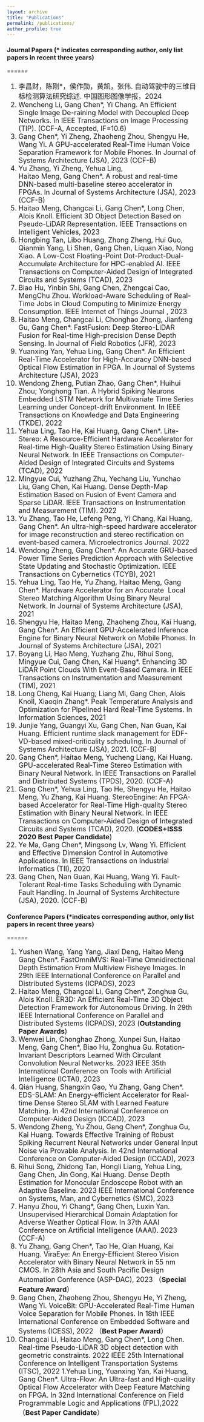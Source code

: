 ```yaml
---
layout: archive
title: "Publications"
permalink: /publications/
author_profile: true
---
```


### Journal Papers (* indicates corresponding author, only list papers in recent three years)
======
<font size=4>

1. 李昌财，陈刚*，侯作勋，黄凯，张伟. 自动驾驶中的三维目标检测算法研究综述. 中国图形图像学报，2024
1. Wencheng Li, Gang Chen*, Yi Chang. An Efficient Single Image De-raining Model with Decoupled Deep Networks. In IEEE Transactions on Image Processing (TIP). (CCF-A, Accepted, IF=10.6)
1. Gang Chen*, Yi Zheng, Zhaoheng Zhou, Shengyu He, Wang Yi. A GPU-accelerated Real-Time Human Voice Separation Framework for Mobile Phones. In Journal of Systems Architecture (JSA), 2023 (CCF-B)
1. Yu Zhang, Yi Zheng, Yehua Ling, Haitao Meng, Gang Chen*. A robust and real-time DNN-based multi-baseline stereo accelerator in FPGAs. In Journal of Systems Architecture (JSA), 2023 (CCF-B)
1. Haitao Meng, Changcai Li, Gang Chen*, Long Chen, Alois Knoll. Efficient 3D Object Detection Based on Pseudo-LiDAR Representation. IEEE Transactions on Intelligent Vehicles, 2023
1. Hongbing Tan, Libo Huang,  Zhong Zheng, Hui Guo, Qianmin Yang, Li Shen, Gang Chen, Liquan Xiao, Nong Xiao. A Low-Cost Floating-Point Dot-Product-Dual-Accumulate Architecture for HPC-enabled AI. IEEE Transactions on Computer-Aided Design of Integrated Circuits and Systems (TCAD), 2023 
1. Biao Hu, Yinbin Shi, Gang Chen, Zhengcai Cao, MengChu Zhou. Workload-Aware Scheduling of Real-Time Jobs in Cloud Computing to Minimize Energy Consumption. IEEE Internet of Things Journal , 2023 
1. Haitao Meng, Changcai Li, Chonghao Zhong, Jianfeng Gu, Gang Chen*. FastFusion: Deep Stereo-LiDAR Fusion for Real-time High-precision Dense Depth Sensing.  In Journal of Field Robotics (JFR), 2023
1. Yuanxing Yan, Yehua Ling, Gang Chen*. An Efficient Real-Time Accelerator for High-Accuracy DNN-based Optical Flow Estimation in FPGA. In Journal of Systems Architecture (JSA), 2023
1. Wendong Zheng, Putian Zhao, Gang Chen*, Huihui Zhou; Yonghong Tian. A Hybrid Spiking Neurons Embedded LSTM Network for Multivariate Time Series Learning under Concept-drift Environment. In IEEE Transactions on Knowledge and Data Engineering (TKDE), 2022
1. Yehua Ling, Tao He, Kai Huang, Gang Chen*. Lite-Stereo: A Resource-Efficient Hardware Accelerator for Real-time High-Quality Stereo Estimation Using Binary Neural Network. In IEEE Transactions on Computer-Aided Design of Integrated Circuits and Systems (TCAD), 2022
1. Mingyue Cui, Yuzhang Zhu, Yechang Liu, Yunchao Liu, Gang Chen, Kai Huang. Dense Depth-Map Estimation Based on Fusion of Event Camera and Sparse LiDAR. IEEE Transactions on Instrumentation and Measurement (TIM). 2022
1. Yu Zhang, Tao He, Lefeng Peng, Yi Chang, Kai Huang, Gang Chen*. An ultra-high-speed hardware accelerator for image reconstruction and stereo rectification on event-based camera. Microelectronics Journal. 2022
1. Wendong Zheng, Gang Chen*. An Accurate GRU-based Power Time Series Prediction Approach with Selective State Updating and Stochastic Optimization. IEEE Transactions on Cybernetics (TCYB), 2021
1. Yehua Ling, Tao He, Yu Zhang, Haitao Meng, Gang Chen*. Hardware Accelerator for an Accurate  Local Stereo Matching Algorithm Using Binary Neural Network. In Journal of Systems Architecture (JSA), 2021
1. Shengyu He, Haitao Meng, Zhaoheng Zhou, Kai Huang, Gang Chen*. An Efficient GPU-Accelerated Inference Engine for Binary Neural Network on Mobile Phones. In Journal of Systems Architecture (JSA), 2021
1. Boyang Li, Hao Meng, Yuzhang Zhu, Rihui Song, Mingyue Cui, Gang Chen, Kai Huang*. Enhancing 3D LiDAR Point Clouds With Event-Based Camera. in IEEE Transactions on Instrumentation and Measurement (TIM), 2021
1. Long Cheng, Kai Huang; Liang Mi, Gang Chen, Alois Knoll, Xiaoqin Zhang*.  Peak Temperature Analysis and Optimization for Pipelined Hard Real-Time Systems. In Information Sciences, 2021
1. Junjie Yang, Guangyi Xu, Gang Chen, Nan Guan, Kai Huang. Efficient runtime slack management for EDF-VD-based mixed-criticality scheduling. In Journal of Systems Architecture (JSA), 2021. (CCF-B)
1. Gang Chen*, Haitao Meng, Yucheng Liang, Kai Huang. GPU-accelerated Real-Time Stereo Estimation with Binary Neural Network. In IEEE Transactions on Parallel and Distributed Systems (TPDS), 2020. (CCF-A)
1. Gang Chen*, Yehua Ling, Tao He, Shengyu He, Haitao Meng, Yu Zhang, Kai Huang. StereoEngine: An FPGA-based Accelerator for Real-Time High-quality Stereo Estimation with Binary Neural Network. In IEEE Transactions on Computer-Aided Design of Integrated Circuits and Systems (TCAD), 2020. (**CODES+ISSS 2020 Best Paper Candidate**)
1. Ye Ma, Gang Chen*, Mingsong Lv, Wang Yi. Efficient and Effective Dimension Control in Automotive Applications. In IEEE Transactions on Industrial Informatics (TII), 2020 
1. Gang Chen, Nan Guan, Kai Huang, Wang Yi. Fault-Tolerant Real-time Tasks Scheduling with Dynamic Fault Handling. In Journal of Systems Architecture (JSA), 2020. (CCF-B)


</font>

### Conference Papers (*indicates corresponding author, only list papers in recent three years)
======
<font size=4>

1. Yushen Wang, Yang Yang, Jiaxi Deng, Haitao Meng Gang Chen*. FastOmniMVS: Real-Time Omnidirectional Depth Estimation From Multiview Fisheye Images. In 29th IEEE International Conference on Parallel and Distributed Systems (ICPADS), 2023
1. Haitao Meng, Changcai Li, Gang Chen*, Zonghua Gu, Alois Knoll. ER3D: An Efficient Real-Time 3D Object Detection Framework for Autonomous Driving. In 29th IEEE International Conference on Parallel and Distributed Systems (ICPADS), 2023 (**Outstanding Paper Awards**)
1. Wenwei Lin, Chonghao Zhong, Xunpei Sun, Haitao Meng, Gang Chen*, Biao Hu, Zonghua Gu. Rotation-Invariant Descriptors Learned With Circulant Convolution Neural Networks. 2023 IEEE 35th International Conference on Tools with Artificial Intelligence (ICTAI), 2023 
1. Qian Huang, Shangxin Gao, Yu Zhang, Gang Chen*. EDS-SLAM: An Energy-efficient Accelerator for Real-time Dense Stereo SLAM with Learned Feature Matching. In 42nd International Conference on Computer-Aided Design (ICCAD), 2023 
1. Wendong Zheng, Yu Zhou, Gang Chen*, Zonghua Gu, Kai Huang. Towards Effective Training of Robust Spiking Recurrent Neural Networks under General Input Noise via Provable Analysis. In 42nd International Conference on Computer-Aided Design (ICCAD), 2023 
1. Rihui Song, Zhidong Tan, Hongli Liang, Yehua Ling, Gang Chen, Jin Gong, Kai Huang. Dense Depth Estimation for Monocular Endoscope Robot with an Adaptive Baseline. 2023 IEEE International Conference on Systems, Man, and Cybernetics (SMC), 2023 
1. Hanyu Zhou, Yi Chang*, Gang Chen, Luxin Yan. Unsupervised Hierarchical Domain Adaptation for Adverse Weather Optical Flow. In 37th AAAI Conference on Artificial Intelligence (AAAI). 2023 (CCF-A)
1. Yu Zhang, Gang Chen*, Tao He, Qian Huang, Kai Huang. ViraEye: An Energy-Efficient Stereo Vision Accelerator with Binary Neural Network in 55 nm CMOS. In 28th Asia and South Pacific Design Automation Conference (ASP-DAC), 2023  （**Special Feature Award**）
1. Gang Chen, Zhaoheng Zhou, Shengyu He, Yi Zheng, Wang Yi. VoiceBit: GPU-Accelerated Real-Time Human Voice Separation for Mobile Phones. In 18th IEEE International Conference on Embedded Software and Systems (ICESS), 2022 （**Best Paper Award**）
1. Changcai Li, Haitao Meng, Gang Chen*, Long Chen. Real-time Pseudo-LiDAR 3D object detection with geometric constraints. 2022 IEEE 25th International Conference on Intelligent Transportation Systems (ITSC), 2022 
1.Yehua Ling, Yuanxing Yan, Kai Huang, Gang Chen*. Ultra-Flow: An Ultra-fast and High-quality Optical Flow Accelerator with Deep Feature Matching on FPGA. In 32nd International Conference on Field Programmable Logic and Applications (FPL),2022 （**Best Paper Candidate**）

</font>